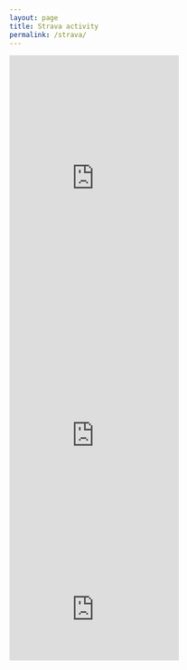 ```yaml
---
layout: page
title: Strava activity
permalink: /strava/
---
```


<iframe height='454' width='300' frameborder='0' allowtransparency='true' scrolling='no' src='https://www.strava.com/athletes/4848838/latest-rides/c4b86fee8a0c26e45dd56ce2a9917ac7cb8c22d9'></iframe>

<iframe height='454' width='300' frameborder='0' allowtransparency='true' scrolling='no' src='https://www.strava.com/athletes/4848838/latest-rides/c4b86fee8a0c26e45dd56ce2a9917ac7cb8c22d9'></iframe>

<iframe height='160' width='300' frameborder='0' allowtransparency='true' scrolling='no' src='https://www.strava.com/athletes/4848838/activity-summary/c4b86fee8a0c26e45dd56ce2a9917ac7cb8c22d9'></iframe>
